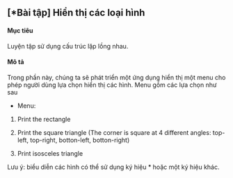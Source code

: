 ## [*Bài tập] Hiển thị các loại hình
#### Mục tiêu
Luyện tập sử dụng cấu trúc lặp lồng nhau.

#### Mô tả
Trong phần này, chúng ta sẽ phát triển một ứng dụng hiển thị một menu cho phép người dùng lựa chọn hiển thị các hình. Menu gồm các lựa chọn như sau

* Menu:

1. Print the rectangle

2. Print the square triangle (The corner is square at 4 different angles: top-left, top-right, botton-left, botton-right)

3. Print isosceles triangle

Lưu ý: biểu diễn các hình có thể sử dụng ký hiệu * hoặc một ký hiệu khác.
